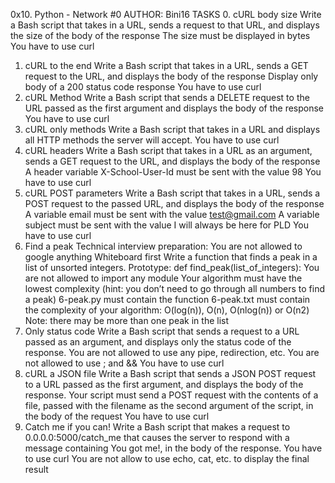0x10. Python - Network #0
AUTHOR: Bini16
TASKS
0. cURL body size
Write a Bash script that takes in a URL, sends a request to that URL, and displays the size of the body of the response
The size must be displayed in bytes
You have to use curl
1. cURL to the end
Write a Bash script that takes in a URL, sends a GET request to the URL, and displays the body of the response
Display only body of a 200 status code response
You have to use curl
2. cURL Method
Write a Bash script that sends a DELETE request to the URL passed as the first argument and displays the body of the response
You have to use curl
3. cURL only methods
Write a Bash script that takes in a URL and displays all HTTP methods the server will accept.
You have to use curl
4. cURL headers
Write a Bash script that takes in a URL as an argument, sends a GET request to the URL, and displays the body of the response
A header variable X-School-User-Id must be sent with the value 98
You have to use curl
5. cURL POST parameters
Write a Bash script that takes in a URL, sends a POST request to the passed URL, and displays the body of the response
A variable email must be sent with the value test@gmail.com
A variable subject must be sent with the value I will always be here for PLD
You have to use curl
6. Find a peak
Technical interview preparation:
You are not allowed to google anything
Whiteboard first
Write a function that finds a peak in a list of unsorted integers.
Prototype: def find_peak(list_of_integers):
You are not allowed to import any module
Your algorithm must have the lowest complexity (hint: you don’t need to go through all numbers to find a peak)
6-peak.py must contain the function
6-peak.txt must contain the complexity of your algorithm: O(log(n)), O(n), O(nlog(n)) or O(n2)
Note: there may be more than one peak in the list
7. Only status code
Write a Bash script that sends a request to a URL passed as an argument, and displays only the status code of the response.
You are not allowed to use any pipe, redirection, etc.
You are not allowed to use ; and &&
You have to use curl
8. cURL a JSON file
Write a Bash script that sends a JSON POST request to a URL passed as the first argument, and displays the body of the response.
Your script must send a POST request with the contents of a file, passed with the filename as the second argument of the script, in the body of the request
You have to use curl
9. Catch me if you can!
Write a Bash script that makes a request to 0.0.0.0:5000/catch_me that causes the server to respond with a message containing You got me!, in the body of the response.
You have to use curl
You are not allow to use echo, cat, etc. to display the final result
